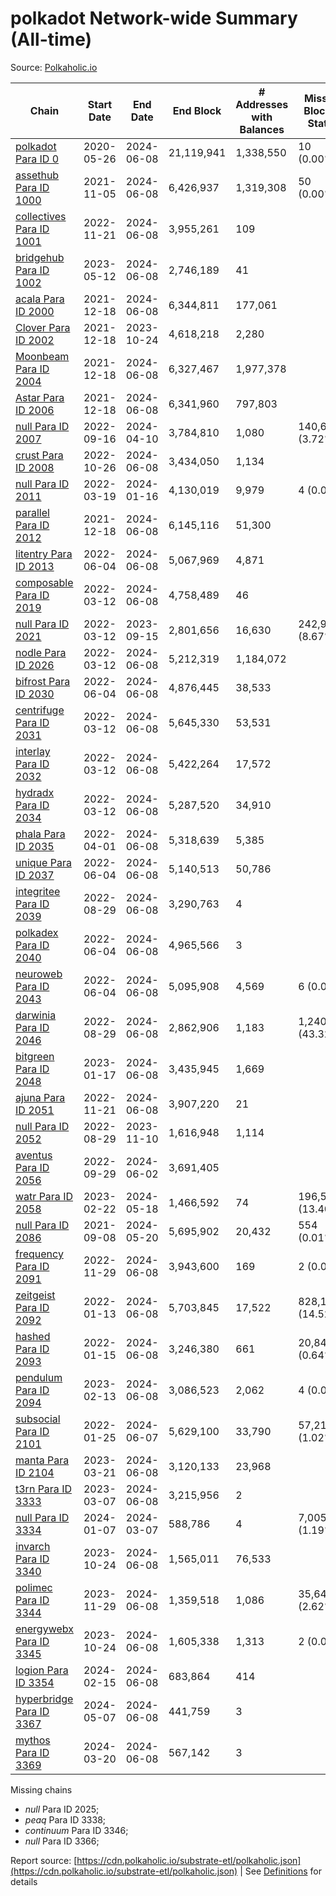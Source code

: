 # polkadot Network-wide Summary (All-time)

Source: [Polkaholic.io](https://polkaholic.io)


| Chain            | Start Date | End Date | End Block | # Addresses with Balances | Missing Blocks / Status |
| ---------------- | ---------- | ---------| --------- | ------------------------- | ----------------------- |
| [polkadot Para ID 0](/polkadot/0-polkadot) | 2020-05-26 | 2024-06-08 | 21,119,941 |  1,338,550 | 10 (0.00%)  |
| [assethub Para ID 1000](/polkadot/1000-assethub) | 2021-11-05 | 2024-06-08 | 6,426,937 |  1,319,308 | 50 (0.00%)  |
| [collectives Para ID 1001](/polkadot/1001-collectives) | 2022-11-21 | 2024-06-08 | 3,955,261 |  109 |    |
| [bridgehub Para ID 1002](/polkadot/1002-bridgehub) | 2023-05-12 | 2024-06-08 | 2,746,189 |  41 |    |
| [acala Para ID 2000](/polkadot/2000-acala) | 2021-12-18 | 2024-06-08 | 6,344,811 |  177,061 |    |
| [Clover Para ID 2002](/polkadot/2002-clover) | 2021-12-18 | 2023-10-24 | 4,618,218 |  2,280 |    |
| [Moonbeam Para ID 2004](/polkadot/2004-moonbeam) | 2021-12-18 | 2024-06-08 | 6,327,467 |  1,977,378 |    |
| [Astar Para ID 2006](/polkadot/2006-astar) | 2021-12-18 | 2024-06-08 | 6,341,960 |  797,803 |    |
| [null Para ID 2007](/polkadot/2007-kapex) | 2022-09-16 | 2024-04-10 | 3,784,810 |  1,080 | 140,668 (3.72%)  |
| [crust Para ID 2008](/polkadot/2008-crust) | 2022-10-26 | 2024-06-08 | 3,434,050 |  1,134 |    |
| [null Para ID 2011](/polkadot/2011-equilibrium) | 2022-03-19 | 2024-01-16 | 4,130,019 |  9,979 | 4 (0.00%)  |
| [parallel Para ID 2012](/polkadot/2012-parallel) | 2021-12-18 | 2024-06-08 | 6,145,116 |  51,300 |    |
| [litentry Para ID 2013](/polkadot/2013-litentry) | 2022-06-04 | 2024-06-08 | 5,067,969 |  4,871 |    |
| [composable Para ID 2019](/polkadot/2019-composable) | 2022-03-12 | 2024-06-08 | 4,758,489 |  46 |    |
| [null Para ID 2021](/polkadot/2021-efinity) | 2022-03-12 | 2023-09-15 | 2,801,656 |  16,630 | 242,949 (8.67%)  |
| [nodle Para ID 2026](/polkadot/2026-nodle) | 2022-03-12 | 2024-06-08 | 5,212,319 |  1,184,072 |    |
| [bifrost Para ID 2030](/polkadot/2030-bifrost) | 2022-06-04 | 2024-06-08 | 4,876,445 |  38,533 |    |
| [centrifuge Para ID 2031](/polkadot/2031-centrifuge) | 2022-03-12 | 2024-06-08 | 5,645,330 |  53,531 |    |
| [interlay Para ID 2032](/polkadot/2032-interlay) | 2022-03-12 | 2024-06-08 | 5,422,264 |  17,572 |    |
| [hydradx Para ID 2034](/polkadot/2034-hydradx) | 2022-03-12 | 2024-06-08 | 5,287,520 |  34,910 |    |
| [phala Para ID 2035](/polkadot/2035-phala) | 2022-04-01 | 2024-06-08 | 5,318,639 |  5,385 |    |
| [unique Para ID 2037](/polkadot/2037-unique) | 2022-06-04 | 2024-06-08 | 5,140,513 |  50,786 |    |
| [integritee Para ID 2039](/polkadot/2039-integritee) | 2022-08-29 | 2024-06-08 | 3,290,763 |  4 |    |
| [polkadex Para ID 2040](/polkadot/2040-polkadex) | 2022-06-04 | 2024-06-08 | 4,965,566 |  3 |    |
| [neuroweb Para ID 2043](/polkadot/2043-neuroweb) | 2022-06-04 | 2024-06-08 | 5,095,908 |  4,569 | 6 (0.00%)  |
| [darwinia Para ID 2046](/polkadot/2046-darwinia) | 2022-08-29 | 2024-06-08 | 2,862,906 |  1,183 | 1,240,326 (43.32%)  |
| [bitgreen Para ID 2048](/polkadot/2048-bitgreen) | 2023-01-17 | 2024-06-08 | 3,435,945 |  1,669 |    |
| [ajuna Para ID 2051](/polkadot/2051-ajuna) | 2022-11-21 | 2024-06-08 | 3,907,220 |  21 |    |
| [null Para ID 2052](/polkadot/2052-polkadot-parathread-2052) | 2022-08-29 | 2023-11-10 | 1,616,948 |  1,114 |    |
| [aventus Para ID 2056](/polkadot/2056-aventus) | 2022-09-29 | 2024-06-02 | 3,691,405 |   |    |
| [watr Para ID 2058](/polkadot/2058-watr) | 2023-02-22 | 2024-05-18 | 1,466,592 |  74 | 196,567 (13.40%)  |
| [null Para ID 2086](/polkadot/2086-kilt) | 2021-09-08 | 2024-05-20 | 5,695,902 |  20,432 | 554 (0.01%)  |
| [frequency Para ID 2091](/polkadot/2091-frequency) | 2022-11-29 | 2024-06-08 | 3,943,600 |  169 | 2 (0.00%)  |
| [zeitgeist Para ID 2092](/polkadot/2092-zeitgeist) | 2022-01-13 | 2024-06-08 | 5,703,845 |  17,522 | 828,192 (14.52%)  |
| [hashed Para ID 2093](/polkadot/2093-hashed) | 2022-01-15 | 2024-06-08 | 3,246,380 |  661 | 20,847 (0.64%)  |
| [pendulum Para ID 2094](/polkadot/2094-pendulum) | 2023-02-13 | 2024-06-08 | 3,086,523 |  2,062 | 4 (0.00%)  |
| [subsocial Para ID 2101](/polkadot/2101-subsocial) | 2022-01-25 | 2024-06-07 | 5,629,100 |  33,790 | 57,214 (1.02%)  |
| [manta Para ID 2104](/polkadot/2104-manta) | 2023-03-21 | 2024-06-08 | 3,120,133 |  23,968 |    |
| [t3rn Para ID 3333](/polkadot/3333-t3rn) | 2023-03-07 | 2024-06-08 | 3,215,956 |  2 |    |
| [null Para ID 3334](/polkadot/3334-polkadot-parathread-3334) | 2024-01-07 | 2024-03-07 | 588,786 |  4 | 7,005 (1.19%)  |
| [invarch Para ID 3340](/polkadot/3340-invarch) | 2023-10-24 | 2024-06-08 | 1,565,011 |  76,533 |    |
| [polimec Para ID 3344](/polkadot/3344-polimec) | 2023-11-29 | 2024-06-08 | 1,359,518 |  1,086 | 35,644 (2.62%)  |
| [energywebx Para ID 3345](/polkadot/3345-energywebx) | 2023-10-24 | 2024-06-08 | 1,605,338 |  1,313 | 2 (0.00%)  |
| [logion Para ID 3354](/polkadot/3354-logion) | 2024-02-15 | 2024-06-08 | 683,864 |  414 |    |
| [hyperbridge Para ID 3367](/polkadot/3367-hyperbridge) | 2024-05-07 | 2024-06-08 | 441,759 |  3 |    |
| [mythos Para ID 3369](/polkadot/3369-mythos) | 2024-03-20 | 2024-06-08 | 567,142 |  3 |    |

Missing chains


* *null* Para ID 2025; 
* *peaq* Para ID 3338; 
* *continuum* Para ID 3346; 
* *null* Para ID 3366; 

Report source: [https://cdn.polkaholic.io/substrate-etl/polkaholic.json](https://cdn.polkaholic.io/substrate-etl/polkaholic.json) | See [Definitions](/DEFINITIONS.md) for details

